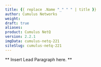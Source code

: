 ```yaml
---
title: {{ replace .Name "_" " " | title }}
author: Cumulus Networks
weight:
draft: true
aliases:
product: Cumulus NetQ
version: 2.2.1
imgData: cumulus-netq-221
siteSlug: cumulus-netq-221
---
```

** Insert Lead Paragraph here. **
